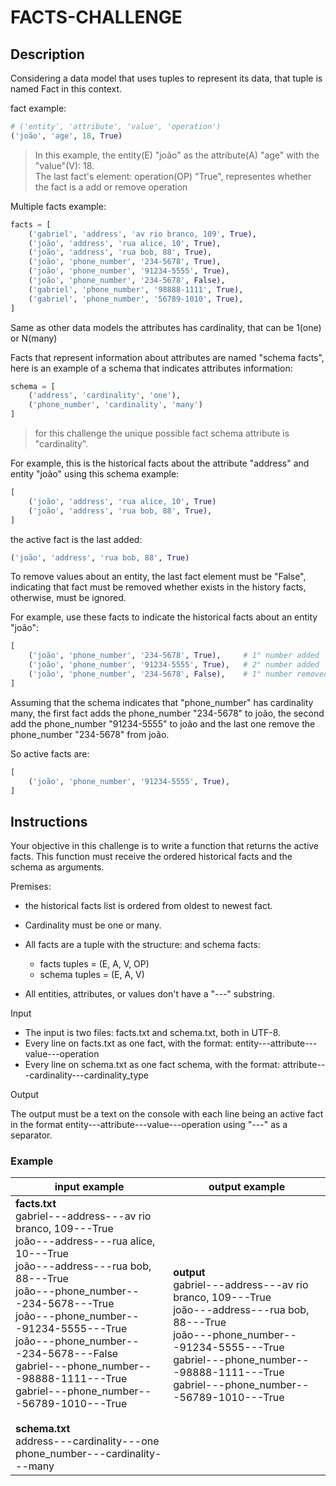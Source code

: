 # FACTS-CHALLENGE

## Description

Considering a data model that uses tuples to represent its data, that tuple is named Fact in this context.

fact example:

```python
# ('entity', 'attribute', 'value', 'operation')
('joão', 'age', 18, True)
```

> In this example, the entity(E) "joão" as the attribute(A) "age" with the "value"(V): 18.<br>
> The last fact's element: operation(OP) "True", representes whether the fact is a add or remove operation

Multiple facts example:

```python
facts = [
    ('gabriel', 'address', 'av rio branco, 109', True),
    ('joão', 'address', 'rua alice, 10', True),
    ('joão', 'address', 'rua bob, 88', True),
    ('joão', 'phone_number', '234-5678', True),
    ('joão', 'phone_number', '91234-5555', True),
    ('joão', 'phone_number', '234-5678', False),
    ('gabriel', 'phone_number', '98888-1111', True),
    ('gabriel', 'phone_number', '56789-1010', True),
]
```

Same as other data models the attributes has cardinality, that can be 1(one) or N(many)

Facts that represent information about attributes are named "schema facts", here is an example of a schema that indicates attributes information:

```python
schema = [
    ('address', 'cardinality', 'one'),
    ('phone_number', 'cardinality', 'many')
]
```

> for this challenge the unique possible fact schema attribute is "cardinality".

For example, this is the historical facts about the attribute "address" and entity "joão" using this schema example:

```python
[
    ('joão', 'address', 'rua alice, 10', True)
    ('joão', 'address', 'rua bob, 88', True),
]
```

the active fact is the last added:

```python
('joão', 'address', 'rua bob, 88', True)
```

To remove values about an entity, the last fact element must be "False", indicating that fact must be removed whether exists in the history facts, otherwise, must be ignored.

For example, use these facts to indicate the historical facts about an entity "joão":

```python
[
    ('joão', 'phone_number', '234-5678', True),     # 1° number added
    ('joão', 'phone_number', '91234-5555', True),   # 2° number added
    ('joão', 'phone_number', '234-5678', False),    # 1° number removed
]
```

Assuming that the schema indicates that "phone_number" has cardinality many, the first fact adds the phone_number "234-5678" to joão, the second add the phone_number "91234-5555" to joão and the last one remove the phone_number "234-5678" from joão.

So active facts are:

```python
[
    ('joão', 'phone_number', '91234-5555', True),
]
```

## Instructions

Your objective in this challenge is to write a function that returns the active facts. This function must receive the ordered historical facts and the schema as arguments.

Premises:

- the historical facts list is ordered from oldest to newest fact.
- Cardinality must be one or many.
- All facts are a tuple with the structure: and schema facts:
  - facts tuples = (E, A, V, OP)
  - schema tuples = (E, A, V)

- All entities, attributes, or values don't have a "---" substring.

Input

- The input is two files: facts.txt and schema.txt, both in UTF-8.
- Every line on facts.txt as one fact, with the format: entity---attribute---value---operation
- Every line on schema.txt as one fact schema, with the format: attribute---cardinality---cardinality_type

Output

The output must be a text on the console with each line being an active fact in the format entity---attribute---value---operation using "---" as a separator.

### Example

| input example                                                                                                                                                                                                                                                                                                                                                                                                                                                      | output example                                                                                                                                                                                                                           |
| ------------------------------------------------------------------------------------------------------------------------------------------------------------------------------------------------------------------------------------------------------------------------------------------------------------------------------------------------------------------------------------------------------------------------------------------------------------------ | ------------------------------------------------------------------------------------------------------------------------------------------------------------------------------------------------------------------------------------------ |
| **facts.txt**<br>gabriel---address---av rio branco, 109---True<br>joão---address---rua alice, 10---True<br>joão---address---rua bob, 88---True<br>joão---phone_number---234-5678---True<br>joão---phone_number---91234-5555---True<br>joão---phone_number---234-5678---False<br>gabriel---phone_number---98888-1111---True<br>gabriel---phone_number---56789-1010---True<br><br>**schema.txt**<br>address---cardinality---one<br>phone_number---cardinality---many | **output**<br>gabriel---address---av rio branco, 109---True<br>joão---address---rua bob, 88---True<br>joão---phone_number---91234-5555---True<br>gabriel---phone_number---98888-1111---True<br>gabriel---phone_number---56789-1010---True<br>|
